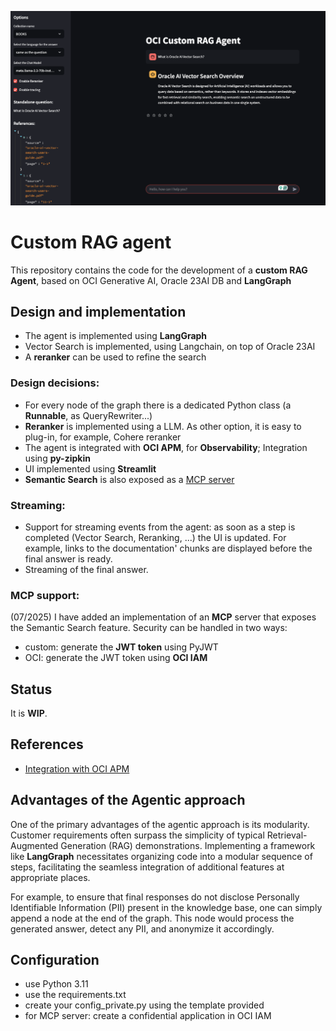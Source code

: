 ![UI](images/ui_image.png)

# Custom RAG agent
This repository contains the code for the development of a **custom RAG Agent**, based on OCI Generative AI, Oracle 23AI DB and **LangGraph**

## Design and implementation
* The agent is implemented using **LangGraph**
* Vector Search is implemented, using Langchain, on top of Oracle 23AI
* A **reranker** can be used to refine the search

### Design decisions:
* For every node of the graph there is a dedicated Python class (a **Runnable**, as QueryRewriter...)
* **Reranker** is implemented using a LLM. As other option, it is easy to plug-in, for example, Cohere reranker
* The agent is integrated with **OCI APM**, for **Observability**; Integration using **py-zipkin**
* UI implemented using **Streamlit**
* **Semantic Search** is also exposed as a [MCP server](./mcp_semantic_search_with_iam.py) 

### Streaming:
* Support for streaming events from the agent: as soon as a step is completed (Vector Search, Reranking, ...) the UI is updated.
For example, links to the documentation' chunks are displayed before the final answer is ready.
* Streaming of the final answer.

### MCP support:
(07/2025) I have added an implementation of an **MCP** server that exposes the Semantic Search feature.
Security can be handled in two ways:
* custom: generate the **JWT token** using PyJWT
* OCI: generate the JWT token using **OCI IAM**

## Status
It is **WIP**.

## References
* [Integration with OCI APM](https://luigi-saetta.medium.com/enhancing-observability-in-rag-solutions-with-oracle-cloud-6f93b2675f40)

## Advantages of the Agentic approach
One of the primary advantages of the agentic approach is its modularity. 
Customer requirements often surpass the simplicity of typical Retrieval-Augmented Generation (RAG) demonstrations. Implementing a framework like **LangGraph** necessitates organizing code into a modular sequence of steps, facilitating the seamless integration of additional features at appropriate places.​

For example, to ensure that final responses do not disclose Personally Identifiable Information (PII) present in the knowledge base, one can simply append a node at the end of the graph. This node would process the generated answer, detect any PII, and anonymize it accordingly.

## Configuration
* use Python 3.11
* use the requirements.txt
* create your config_private.py using the template provided
* for MCP server: create a confidential application in OCI IAM

